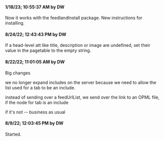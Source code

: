 #### 1/18/23; 10:55:37 AM by DW

Now it works with the feedlandInstall package. New instructions for installing. 

#### 8/24/22; 12:43:43 PM by DW

If a head-level att like title, description or image are undefined, set their value in the pagetable to the empty string. 

#### 8/22/22; 11:01:05 AM by DW

Big changes

we no longer expand includes on the server because we need to allow the list used for a tab to be an include. 

instead of sending over a feedUrlList, we send over the link to an OPML file, if the node for tab is an include

if it's not -- business as usual



#### 8/9/22; 12:03:45 PM by DW

Started.

